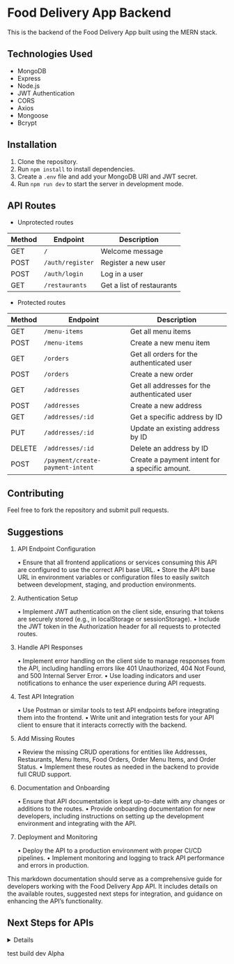 # Food Delivery App Backend

This is the backend of the Food Delivery App built using the MERN stack.

## Technologies Used

- MongoDB
- Express
- Node.js
- JWT Authentication
- CORS
- Axios
- Mongoose
- Bcrypt

## Installation

1. Clone the repository.
2. Run `npm install` to install dependencies.
3. Create a `.env` file and add your MongoDB URI and JWT secret.
4. Run `npm run dev` to start the server in development mode.

## API Routes

- Unprotected routes

| Method | Endpoint         | Description               |
| ------ | ---------------- | ------------------------- |
| GET    | `/`              | Welcome message           |
| POST   | `/auth/register` | Register a new user       |
| POST   | `/auth/login`    | Log in a user             |
| GET    | `/restaurants`   | Get a list of restaurants |

- Protected routes

| Method | Endpoint                         | Description                                    |
| ------ | -------------------------------- | ---------------------------------------------- |
| GET    | `/menu-items`                    | Get all menu items                             |
| POST   | `/menu-items`                    | Create a new menu item                         |
| GET    | `/orders`                        | Get all orders for the authenticated user      |
| POST   | `/orders`                        | Create a new order                             |
| GET    | `/addresses`                     | Get all addresses for the authenticated user   |
| POST   | `/addresses`                     | Create a new address                           |
| GET    | `/addresses/:id`                 | Get a specific address by ID                   |
| PUT    | `/addresses/:id`                 | Update an existing address by ID               |
| DELETE | `/addresses/:id`                 | Delete an address by ID                        |
| POST   | `/payment/create-payment-intent` | Create a payment intent for a specific amount. |

## Contributing

Feel free to fork the repository and submit pull requests.

## Suggestions

1. API Endpoint Configuration

   • Ensure that all frontend applications or services consuming this API are configured to use the correct API base URL.
   • Store the API base URL in environment variables or configuration files to easily switch between development, staging, and production environments.

2. Authentication Setup

   • Implement JWT authentication on the client side, ensuring that tokens are securely stored (e.g., in localStorage or sessionStorage).
   • Include the JWT token in the Authorization header for all requests to protected routes.

3. Handle API Responses

   • Implement error handling on the client side to manage responses from the API, including handling errors like 401 Unauthorized, 404 Not Found, and 500 Internal Server Error.
   • Use loading indicators and user notifications to enhance the user experience during API requests.

4. Test API Integration

   • Use Postman or similar tools to test API endpoints before integrating them into the frontend.
   • Write unit and integration tests for your API client to ensure that it interacts correctly with the backend.

5. Add Missing Routes

   • Review the missing CRUD operations for entities like Addresses, Restaurants, Menu Items, Food Orders, Order Menu Items, and Order Status.
   • Implement these routes as needed in the backend to provide full CRUD support.

6. Documentation and Onboarding

   • Ensure that API documentation is kept up-to-date with any changes or additions to the routes.
   • Provide onboarding documentation for new developers, including instructions on setting up the development environment and integrating with the API.

7. Deployment and Monitoring

   • Deploy the API to a production environment with proper CI/CD pipelines.
   • Implement monitoring and logging to track API performance and errors in production.

This markdown documentation should serve as a comprehensive guide for developers working with the Food Delivery App API. It includes details on the available routes, suggested next steps for integration, and guidance on enhancing the API’s functionality.

## Next Steps for APIs

<details>

### DoorDash API Integration

- **Explore DoorDash API**: Understand the endpoints and integrate them into your backend.
- **Add Routes**: Create routes to fetch restaurant data from DoorDash and manage orders.
- **Error Handling**: Implement robust error handling and logging for DoorDash API calls.

### Google Maps API Integration (Fallback)

- **Explore Google Maps Places API**: Use this API to fetch restaurant data if DoorDash is not available.
- **API Key Setup**: Securely set up your Google Maps API key and integrate it into your backend.
- **New Endpoints**: Add endpoints to serve restaurant data fetched from Google Maps.

### Enhance Stripe Integration

- **Webhook Support**: Implement Stripe webhooks to handle events like successful payments.
- **Subscription Features**: Consider adding support for subscription payments if needed.
- **Error Handling**: Improve error handling for better reliability and user experience.

### Testing and Documentation

- **Unit and Integration Tests**: Ensure all new features are thoroughly tested.
- **Update Documentation**: Reflect new integrations and endpoints in the API documentation.
- **Load Testing**: Validate the backend’s performance under load with the new integrations.

</details>

test build dev Alpha